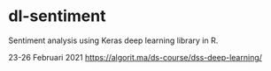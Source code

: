# dl-sentiment
Sentiment analysis using Keras deep learning library in R.

23-26 Februari 2021
https://algorit.ma/ds-course/dss-deep-learning/
